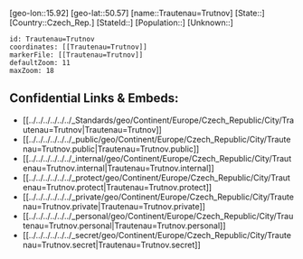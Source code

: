 ﻿---
location: [50.57,15.92]
mapzoom: [7,12] 
mapmarker: city 
type: City
tags:
- geo/City


SpocWebEntityId: 34949
isDeleted: false
confidential: public

---
[geo-lon::15.92]
[geo-lat::50.57]
[name::Trautenau=Trutnov]
[State::]
[Country::Czech_Rep.]
[StateId::]
[Population::]
[Unknown::]


```leaflet
id: Trautenau=Trutnov
coordinates: [[Trautenau=Trutnov]]
markerFile: [[Trautenau=Trutnov]]
defaultZoom: 11 
maxZoom: 18
```


## Confidential Links & Embeds: 
- [[../../../../../../_Standards/geo/Continent/Europe/Czech_Republic/City/Trautenau=Trutnov|Trautenau=Trutnov]] 
- [[../../../../../../_public/geo/Continent/Europe/Czech_Republic/City/Trautenau=Trutnov.public|Trautenau=Trutnov.public]] 
- [[../../../../../../_internal/geo/Continent/Europe/Czech_Republic/City/Trautenau=Trutnov.internal|Trautenau=Trutnov.internal]] 
- [[../../../../../../_protect/geo/Continent/Europe/Czech_Republic/City/Trautenau=Trutnov.protect|Trautenau=Trutnov.protect]] 
- [[../../../../../../_private/geo/Continent/Europe/Czech_Republic/City/Trautenau=Trutnov.private|Trautenau=Trutnov.private]] 
- [[../../../../../../_personal/geo/Continent/Europe/Czech_Republic/City/Trautenau=Trutnov.personal|Trautenau=Trutnov.personal]] 
- [[../../../../../../_secret/geo/Continent/Europe/Czech_Republic/City/Trautenau=Trutnov.secret|Trautenau=Trutnov.secret]] 
